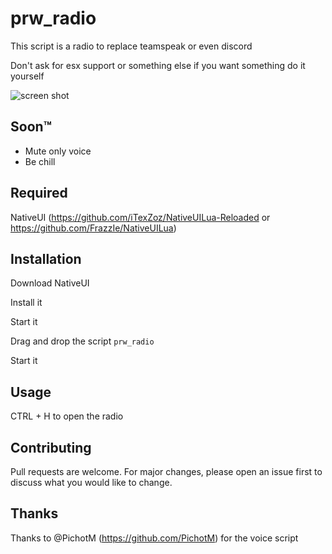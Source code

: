 # prw_radio

This script is a radio to replace teamspeak or even discord

Don't ask for esx support or something else if you want something do it yourself

![screen shot](https://image.noelshack.com/fichiers/2019/05/5/1548977245-telechargement-3.png)
## Soon™
  - Mute only voice
  - Be chill
## Required

NativeUI (https://github.com/iTexZoz/NativeUILua-Reloaded or https://github.com/FrazzIe/NativeUILua)

## Installation 

Download NativeUI

Install it


Start it


Drag and drop the script `prw_radio`


Start it

## Usage


  CTRL + H to open the radio


## Contributing
Pull requests are welcome. For major changes, please open an issue first to discuss what you would like to change.

## Thanks
Thanks to @PichotM (https://github.com/PichotM) for the voice script
